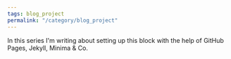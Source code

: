 ```yaml
---
tags: blog_project
permalink: "/category/blog_project"
---
```

In this series I'm writing about setting up this block with the help of GitHub Pages, Jekyll, Minima & Co.
